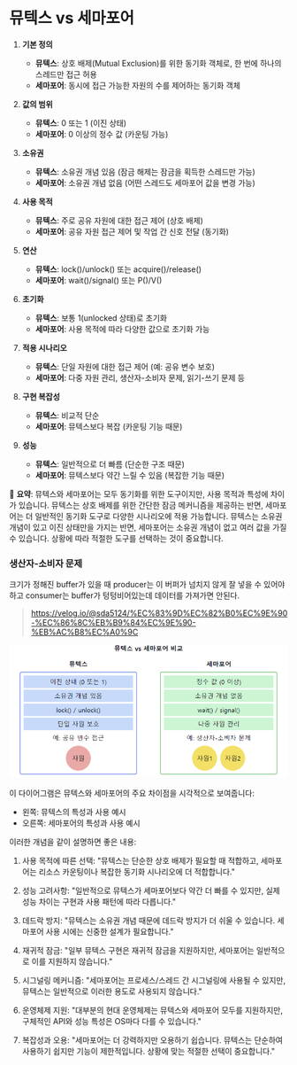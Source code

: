 # 뮤텍스 vs 세마포어


1. **기본 정의**
    - **뮤텍스**: 상호 배제(Mutual Exclusion)를 위한 동기화 객체로, 한 번에 하나의 스레드만 접근 허용
    - **세마포어**: 동시에 접근 가능한 자원의 수를 제어하는 동기화 객체


2. **값의 범위**
    - **뮤텍스**: 0 또는 1 (이진 상태)
    - **세마포어**: 0 이상의 정수 값 (카운팅 가능)


3. **소유권**
    - **뮤텍스**: 소유권 개념 있음 (잠금 해제는 잠금을 획득한 스레드만 가능)
    - **세마포어**: 소유권 개념 없음 (어떤 스레드도 세마포어 값을 변경 가능)


4. **사용 목적**
    - **뮤텍스**: 주로 공유 자원에 대한 접근 제어 (상호 배제)
    - **세마포어**: 공유 자원 접근 제어 및 작업 간 신호 전달 (동기화)


5. **연산**
    - **뮤텍스**: lock()/unlock() 또는 acquire()/release()
    - **세마포어**: wait()/signal() 또는 P()/V()


6. **초기화**
    - **뮤텍스**: 보통 1(unlocked 상태)로 초기화
    - **세마포어**: 사용 목적에 따라 다양한 값으로 초기화 가능


7. **적용 시나리오**
    - **뮤텍스**: 단일 자원에 대한 접근 제어 (예: 공유 변수 보호)
    - **세마포어**: 다중 자원 관리, 생산자-소비자 문제, 읽기-쓰기 문제 등


8. **구현 복잡성**
    - **뮤텍스**: 비교적 단순
    - **세마포어**: 뮤텍스보다 복잡 (카운팅 기능 때문)


9. **성능**
    - **뮤텍스**: 일반적으로 더 빠름 (단순한 구조 때문)
    - **세마포어**: 뮤텍스보다 약간 느릴 수 있음 (복잡한 기능 때문)

📌 **요약**: 뮤텍스와 세마포어는 모두 동기화를 위한 도구이지만, 사용 목적과 특성에 차이가 있습니다. 뮤텍스는 상호 배제를 위한 간단한 잠금 메커니즘을 제공하는 반면, 세마포어는 더 일반적인 동기화 도구로 다양한 시나리오에 적용 가능합니다. 뮤텍스는 소유권 개념이 있고 이진 상태만을 가지는 반면, 세마포어는 소유권 개념이 없고 여러 값을 가질 수 있습니다. 상황에 따라 적절한 도구를 선택하는 것이 중요합니다.


### 생산자-소비자 문제

크기가 정해진 buffer가 있을 때 producer는 이 버퍼가 넘치지 않게 잘 넣을 수 있어야하고 consumer는 buffer가 텅텅비어있는데 데이터를 가져가면 안된다.

> https://velog.io/@sda5124/%EC%83%9D%EC%82%B0%EC%9E%90-%EC%86%8C%EB%B9%84%EC%9E%90-%EB%AC%B8%EC%A0%9C


![img.png](뮤텍스_세마포어.png)


이 다이어그램은 뮤텍스와 세마포어의 주요 차이점을 시각적으로 보여줍니다:
- 왼쪽: 뮤텍스의 특성과 사용 예시
- 오른쪽: 세마포어의 특성과 사용 예시


이러한 개념을 같이 설명하면 좋은 내용:

1. 사용 목적에 따른 선택:
   "뮤텍스는 단순한 상호 배제가 필요할 때 적합하고, 세마포어는 리소스 카운팅이나 복잡한 동기화 시나리오에 더 적합합니다."

2. 성능 고려사항:
   "일반적으로 뮤텍스가 세마포어보다 약간 더 빠를 수 있지만, 실제 성능 차이는 구현과 사용 패턴에 따라 다릅니다."

3. 데드락 방지:
   "뮤텍스는 소유권 개념 때문에 데드락 방지가 더 쉬울 수 있습니다. 세마포어 사용 시에는 신중한 설계가 필요합니다."

4. 재귀적 잠금:
   "일부 뮤텍스 구현은 재귀적 잠금을 지원하지만, 세마포어는 일반적으로 이를 지원하지 않습니다."

5. 시그널링 메커니즘:
   "세마포어는 프로세스/스레드 간 시그널링에 사용될 수 있지만, 뮤텍스는 일반적으로 이러한 용도로 사용되지 않습니다."

6. 운영체제 지원:
   "대부분의 현대 운영체제는 뮤텍스와 세마포어 모두를 지원하지만, 구체적인 API와 성능 특성은 OS마다 다를 수 있습니다."

7. 복잡성과 오용:
   "세마포어는 더 강력하지만 오용하기 쉽습니다. 뮤텍스는 단순하여 사용하기 쉽지만 기능이 제한적입니다. 상황에 맞는 적절한 선택이 중요합니다."

